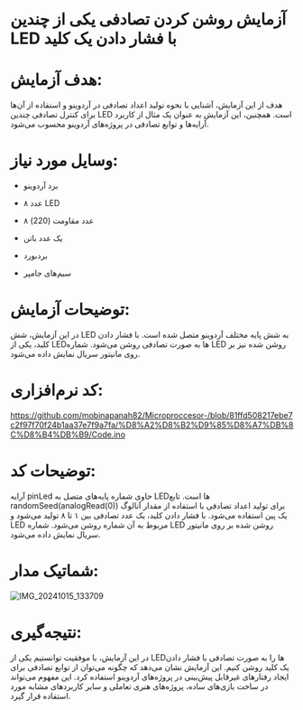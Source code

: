 
# آزمایش روشن کردن تصادفی یکی از چندین LED با فشار دادن یک کلید

# هدف آزمایش:

هدف از این آزمایش، آشنایی با نحوه تولید اعداد تصادفی در آردوینو و استفاده از آن‌ها برای کنترل تصادفی چندین LED است. همچنین، این آزمایش به عنوان یک مثال از کاربرد آرایه‌ها و توابع تصادفی در پروژه‌های آردوینو محسوب می‌شود.

# وسایل مورد نیاز:

* برد آردوینو


* ۸ عدد LED

* ۸ عدد مقاومت (220)

* یک عدد باتن

* بردبورد

* سیم‌های جامپر

# توضیحات آزمایش:

در این آزمایش، شش LED به شش پایه مختلف آردوینو متصل شده است. با فشار دادن کلید، یکی از LEDها به صورت تصادفی روشن می‌شود. شماره LED روشن شده نیز بر روی مانیتور سریال نمایش داده می‌شود.

# کد نرم‌افزاری:


https://github.com/mobinapanah82/Microproccesor-/blob/81ffd508217ebe7c2f97f70f24b1aa37e7f9a7fa/%D8%A2%D8%B2%D9%85%D8%A7%DB%8C%D8%B4%DB%B9/Code.ino

# توضیحات کد:

آرایه pinLed حاوی شماره پایه‌های متصل به LEDها است.
تابع randomSeed(analogRead(0)) برای تولید اعداد تصادفی با استفاده از مقدار آنالوگ یک پین استفاده می‌شود.
با فشار دادن کلید، یک عدد تصادفی بین ۱ تا ۸ تولید می‌شود و LED مربوط به آن شماره روشن می‌شود.
شماره LED روشن شده بر روی مانیتور سریال نمایش داده می‌شود.

# شماتیک مدار:

![IMG_20241015_133709](https://github.com/user-attachments/assets/0c542cb5-ec71-43ab-960a-d35ba9eb2a4a)

# نتیجه‌گیری:

در این آزمایش، با موفقیت توانستیم یکی از LEDها را به صورت تصادفی با فشار دادن یک کلید روشن کنیم. این آزمایش نشان می‌دهد که چگونه می‌توان از توابع تصادفی برای ایجاد رفتارهای غیرقابل پیش‌بینی در پروژه‌های آردوینو استفاده کرد. این مفهوم می‌تواند در ساخت بازی‌های ساده، پروژه‌های هنری تعاملی و سایر کاربردهای مشابه مورد استفاده قرار گیرد.


